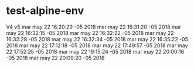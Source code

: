 # test-alpine-env
V4
v5
mar may 22 16:20:29 -05 2018
mar may 22 16:31:20 -05 2018
mar may 22 16:32:15 -05 2018
mar may 22 16:32:22 -05 2018
mar may 22 16:32:28 -05 2018
mar may 22 16:32:34 -05 2018
mar may 22 16:35:22 -05 2018
mar may 22 17:12:18 -05 2018
mar may 22 17:49:57 -05 2018
mar may 22 17:52:25 -05 2018
mar may 22 19:15:24 -05 2018
mar may 22 20:00:16 -05 2018
mar may 22 20:09:20 -05 2018
